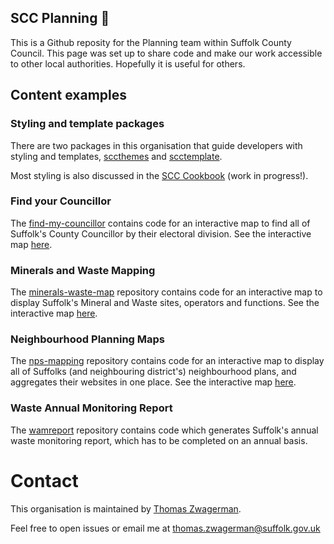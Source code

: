 ## SCC Planning 👋

This is a Github reposity for the Planning team within Suffolk County Council. This page was set up to share code and make our work accessible to other local authorities. Hopefully it is useful for others.

## Content examples
### Styling and template packages
There are two packages in this organisation that guide developers with styling and templates, [sccthemes](https://github.com/thomaszwagerman/sccthemes) and [scctemplate](https://github.com/SCC-Planning/scctemplate).

Most styling is also discussed in the [SCC Cookbook](https://github.com/SCC-Planning/scc-cookbook) (work in progress!).

### Find your Councillor
The [find-my-councillor](https://github.com/SCC-Planning/find-my-councillor) contains code for an interactive map to find all of Suffolk's County Councillor by their electoral division.
See the interactive map [here](https://scc-planning.github.io/find-my-councillor/scc.html).

### Minerals and Waste Mapping
The [minerals-waste-map](https://github.com/SCC-Planning/minerals-waste-map) repository contains code for an interactive map to display Suffolk's Mineral and Waste sites, operators and functions.
See the interactive map [here](https://scc-planning.github.io/minerals-waste-map/).

### Neighbourhood Planning Maps
The [nps-mapping](https://github.com/SCC-Planning/nps-mapping) repository contains code for an interactive map to display all of Suffolks (and neighbouring district's) neighbourhood plans, and aggregates their websites in one place.
See the interactive map [here](https://scc-planning.github.io/nps-mapping/).

### Waste Annual Monitoring Report
The [wamreport](https://github.com/SCC-Planning/wamreport) repository contains code which generates Suffolk's annual waste monitoring report, which has to be completed on an annual basis.

# Contact
This organisation is maintained by [Thomas Zwagerman](https://github.com/thomaszwagerman).

Feel free to open issues or email me at thomas.zwagerman@suffolk.gov.uk
